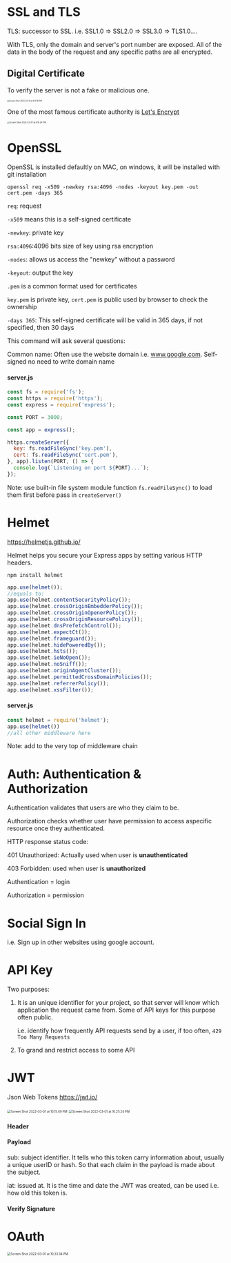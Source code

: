 # SSL and TLS

TLS: successor to SSL. i.e. SSL1.0 => SSL2.0 => SSL3.0 => TLS1.0....

With TLS, only the domain and server's port number are exposed. All of the data in the body of the request and any specific paths are all encrypted.

## Digital Certificate

To verify the server is not a fake or malicious one.

<img src="Node Security & Authentication.assets/Screen Shot 2022-03-01 at 8.13.16 PM.png" alt="Screen Shot 2022-03-01 at 8.13.16 PM" style="zoom:30%;" />

One of the most famous certificate authority is [Let's Encrypt](https://letsencrypt.org/)

<img src="Node Security & Authentication.assets/Screen Shot 2022-03-01 at 8.16.24 PM.png" alt="Screen Shot 2022-03-01 at 8.16.24 PM" style="zoom:33%;" />

# OpenSSL

OpenSSL is installed defaultly on MAC, on windows, it will be installed with git installation

`openssl req -x509 -newkey rsa:4096 -nodes -keyout key.pem -out cert.pem -days 365`

`req`: request

`-x509` means this is a self-signed certificate

`-newkey`: private key

`rsa:4096`:4096 bits size of key using rsa encryption

`-nodes`: allows us access the "newkey" without a password

`-keyout`: output the key

`.pem` is a common format used for certificates

`key.pem` is private key, `cert.pem` is public used by browser to check the ownership

`-days 365`: This self-signed certificate will be valid in 365 days, if not specified, then 30 days

This command will ask several questions:

Common name: Often use the website domain i.e. www.google.com. Self-signed no need to write domain name

#### server.js

```js
const fs = require('fs');
const https = require('https');
const express = require('express');

const PORT = 3000;

const app = express();

https.createServer({
  key: fs.readFileSync('key.pem'),
  cert: fs.readFileSync('cert.pem'),
}, app).listen(PORT, () => {
  console.log(`Listening on port ${PORT}...`);
});
```

Note: use built-in file system module function `fs.readFileSync()` to load them first before pass in `createServer()`

# Helmet

https://helmetjs.github.io/

Helmet helps you secure your Express apps by setting various HTTP headers.

`npm install helmet`

```js
app.use(helmet());
//equals to:
app.use(helmet.contentSecurityPolicy());
app.use(helmet.crossOriginEmbedderPolicy());
app.use(helmet.crossOriginOpenerPolicy());
app.use(helmet.crossOriginResourcePolicy());
app.use(helmet.dnsPrefetchControl());
app.use(helmet.expectCt());
app.use(helmet.frameguard());
app.use(helmet.hidePoweredBy());
app.use(helmet.hsts());
app.use(helmet.ieNoOpen());
app.use(helmet.noSniff());
app.use(helmet.originAgentCluster());
app.use(helmet.permittedCrossDomainPolicies());
app.use(helmet.referrerPolicy());
app.use(helmet.xssFilter());
```

#### server.js

```js
const helmet = require('helmet');
app.use(helmet())
//all other middleware here
```

Note: add to the very top of middleware chain

# Auth: Authentication & Authorization

Authentication validates that users are who they claim to be.

Authorization checks whether user have permission to access aspecific resource once they authenticated.

HTTP response status code:

401 Unauthorized: Actually used when user is **unauthenticated**

403 Forbidden: used when user is **unauthorized**

Authentication = login

Authorization = permission

# Social Sign In

i.e. Sign up in other websites using google account.

# API Key

Two purposes:

1. It is an unique identifier for your project, so that server will know which application the request came from. Some of API keys for this purpose often public.

   i.e. identify how frequently API requests send by a user, if too often,  `429 Too Many Requests`

2. To grand and restrict access to some API

# JWT

Json Web Tokens https://jwt.io/

<img src="Node Security & Authentication.assets/Screen Shot 2022-03-01 at 10.15.49 PM.png" alt="Screen Shot 2022-03-01 at 10.15.49 PM" style="zoom:50%;" />

<img src="Node Security & Authentication.assets/Screen Shot 2022-03-01 at 10.25.24 PM.png" alt="Screen Shot 2022-03-01 at 10.25.24 PM" style="zoom:50%;" />

#### Header

#### Payload

sub: subject identifier. It tells who this token carry information about, usually a unique userID or hash. So that each claim in the payload is made about the subject.

iat: issued at. It is the time and date the JWT was created, can be used i.e. how old this token is.

#### Verify Signature

# OAuth

<img src="Node Security & Authentication.assets/Screen Shot 2022-03-01 at 10.33.34 PM.png" alt="Screen Shot 2022-03-01 at 10.33.34 PM" style="zoom:50%;" />